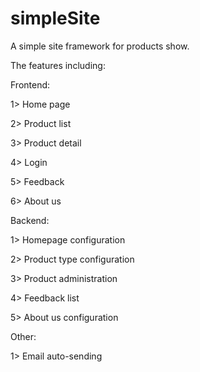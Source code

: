 # simpleSite
A simple site framework for products show. 

The features including:

Frontend:

1> Home page

2> Product list

3> Product detail

4> Login

5> Feedback

6> About us

Backend:

1> Homepage configuration

2> Product type configuration

3> Product administration

4> Feedback list

5> About us configuration


Other:

1> Email auto-sending
